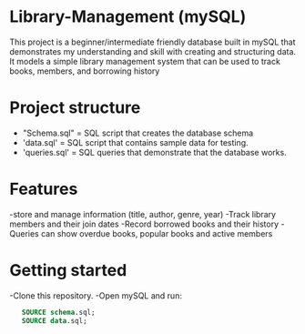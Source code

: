 # Library-Management (mySQL)
This project is a beginner/intermediate  friendly database built in mySQL that demonstrates my understanding and skill with creating and structuring data.
It models a simple library management system that can be used to track books, members, and borrowing history

# Project structure
- "Schema.sql" = SQL script that creates the database schema
- 'data.sql' = SQL script that contains sample data for testing.
- 'queries.sql' = SQL queries that demonstrate that the database works.

# Features
-store and manage information (title, author, genre, year)
-Track library members and their join dates 
-Record borrowed books and their history
-Queries can show overdue books, popular books and active members

# Getting started
-Clone this repository.
-Open mySQL and run:
```sql
   SOURCE schema.sql;
   SOURCE data.sql;

